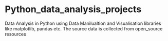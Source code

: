 # Python_data_analysis_projects
Data Analysis in Python using Data Manilualtion and Visualisation libraries like matplotlib, pandas etc. The source data is collected from open_source resources
